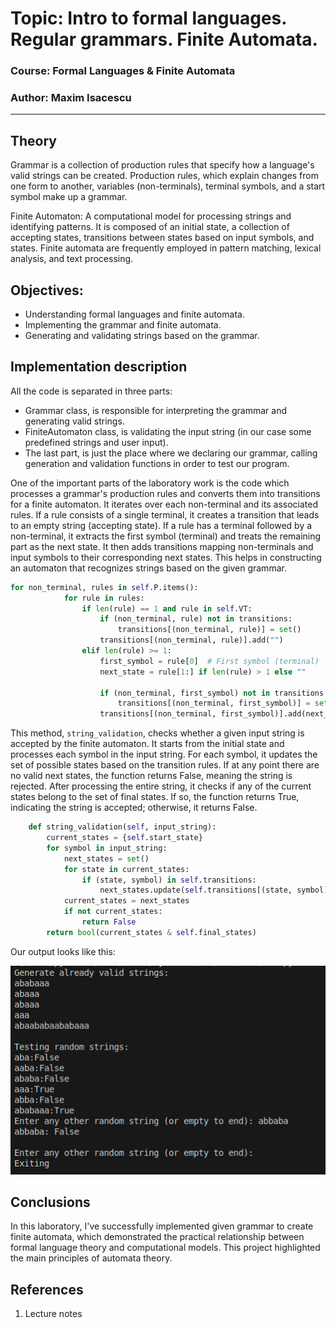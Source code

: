 # Topic: Intro to formal languages. Regular grammars. Finite Automata.

### Course: Formal Languages & Finite Automata
### Author: Maxim Isacescu

----
## Theory
Grammar is a collection of production rules that specify how a language's valid strings can be created. Production rules, which explain changes from one form to another, variables (non-terminals), terminal symbols, and a start symbol make up a grammar.

Finite Automaton: A computational model for processing strings and identifying patterns. It is composed of an initial state, a collection of accepting states, transitions between states based on input symbols, and states. Finite automata are frequently employed in pattern matching, lexical analysis, and text processing.

## Objectives:
* Understanding formal languages and finite automata.
* Implementing the grammar and finite automata.
* Generating and validating strings based on the grammar.

## Implementation description
All the code is separated in three parts:
* Grammar class, is responsible for interpreting the grammar and generating valid strings.
* FiniteAutomaton class, is validating the input string (in our case some predefined strings and user input).
* The last part, is just the place where we declaring our grammar, calling generation and validation functions in order to test our program.

One of the important parts of the laboratory work is the code which processes a grammar's production rules and converts them into transitions for a finite automaton. It iterates over each non-terminal and its associated rules. If a rule consists of a single terminal, it creates a transition that leads to an empty string (accepting state). If a rule has a terminal followed by a non-terminal, it extracts the first symbol (terminal) and treats the remaining part as the next state. It then adds transitions mapping non-terminals and input symbols to their corresponding next states. This helps in constructing an automaton that recognizes strings based on the given grammar.
```python
for non_terminal, rules in self.P.items():
            for rule in rules:
                if len(rule) == 1 and rule in self.VT:
                    if (non_terminal, rule) not in transitions:
                        transitions[(non_terminal, rule)] = set()
                    transitions[(non_terminal, rule)].add("")
                elif len(rule) >= 1:
                    first_symbol = rule[0]  # First symbol (terminal)
                    next_state = rule[1:] if len(rule) > 1 else ""

                    if (non_terminal, first_symbol) not in transitions:
                        transitions[(non_terminal, first_symbol)] = set()
                    transitions[(non_terminal, first_symbol)].add(next_state)
```

This method, `string_validation`, checks whether a given input string is accepted by the finite automaton. It starts from the initial state and processes each symbol in the input string. For each symbol, it updates the set of possible states based on the transition rules. If at any point there are no valid next states, the function returns False, meaning the string is rejected. After processing the entire string, it checks if any of the current states belong to the set of final states. If so, the function returns True, indicating the string is accepted; otherwise, it returns False.
```python
    def string_validation(self, input_string):
        current_states = {self.start_state}
        for symbol in input_string:
            next_states = set()
            for state in current_states:
                if (state, symbol) in self.transitions:
                    next_states.update(self.transitions[(state, symbol)])
            current_states = next_states
            if not current_states:
                return False
        return bool(current_states & self.final_states)
```

Our output looks like this:

<img src="lab1_output.png">


## Conclusions
In this laboratory, I've successfully implemented given grammar to create finite automata, which demonstrated the practical relationship between formal language theory and computational models. This project highlighted the main principles of automata theory.

## References
1. Lecture notes
